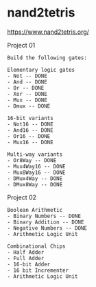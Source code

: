 # nand2tetris

https://www.nand2tetris.org/


Project 01

    Build the following gates:
    
    Elementary logic gates
    - Not -- DONE
    - And -- DONE
    - Or -- DONE
    - Xor -- DONE
    - Mux -- DONE
    - Dmux -- DONE

    16-bit variants
    - Not16 -- DONE
    - And16 -- DONE
    - Or16 -- DONE
    - Mux16 -- DONE
    
    Multi-way variants
    - Or8Way -- DONE
    - Mux4Way16 -- DONE
    - Mux8Way16 -- DONE
    - DMux4Way -- DONE
    - DMux8Way -- DONE

Project 02

    Boolean Arithmetic
    - Binary Numbers -- DONE
    - Binary Addition -- DONE
    - Negative Numbers -- DONE
    - Arithmetic Logic Unit

    Combinational Chips
    - Half Adder
    - Full Adder
    - 16-bit Adder
    - 16 bit Incrementer
    - Arithmetic Logic Unit